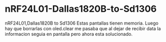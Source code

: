 # nRF24L01-Dallas1820B-to-Sd1306
nRF24L01,Dallas1820B to Sd1306
Estas pantallas tienen memoria. Luego hay que borrarlas con oled.clear
me pasaba que al dejar de recibir data la informacion seguia en pantalla
pero ahora esta solucionado.
